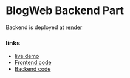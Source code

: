 # BlogWeb Backend Part
Backend is deployed at [render](https://render.com)

### links
 - [live demo](https://blogwebs.netlify.app/)
 - [Frontend code](https://github.com/S-Alif/BlogWeb-frontend)
 - [Backend code](https://github.com/S-Alif/BlogWeb-backend)